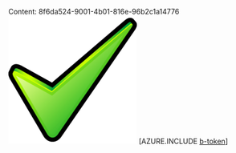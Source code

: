 Content: 8f6da524-9001-4b01-816e-96b2c1a14776![image](a5825436-f7cc-4330-ab5b-fc0138f4a39c.png)
[AZURE.INCLUDE [b-token](67da63dd-5cc5-4798-a889-029c9c2d619d.md)]
